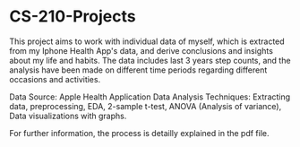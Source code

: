 # CS-210-Projects
This project aims to work with individual data of myself, which is extracted from my Iphone Health App's data, and derive conclusions and insights about my life and habits. The data includes last 3 years step counts, and the analysis have been made on different time periods regarding different occasions and activities.

Data Source: Apple Health Application
Data Analysis Techniques: Extracting data, preprocessing, EDA, 2-sample t-test, ANOVA (Analysis of variance), Data visualizations with graphs.

For further information, the process is detailly explained in the pdf file.
